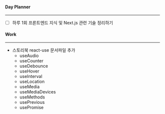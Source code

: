 
#### Day Planner
---
- [ ] 하루 1회 프론트엔드 지식 및 Next.js 관련 기술 정리하기


#### Work
---
- 스토리북 react-use 문서파일 추가
	- useAudio
	- useCounter
	- useDebounce
	- useHover
	- useInterval
	- useLocation
	- useMedia
	- useMediaDevices
	- useMethods
	- usePrevious
	- usePromise

